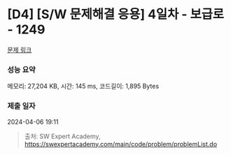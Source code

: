 # [D4] [S/W 문제해결 응용] 4일차 - 보급로 - 1249 

[문제 링크](https://swexpertacademy.com/main/code/problem/problemDetail.do?contestProbId=AV15QRX6APsCFAYD) 

### 성능 요약

메모리: 27,204 KB, 시간: 145 ms, 코드길이: 1,895 Bytes

### 제출 일자

2024-04-06 19:11



> 출처: SW Expert Academy, https://swexpertacademy.com/main/code/problem/problemList.do